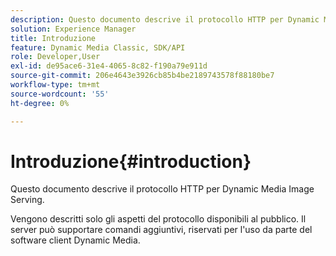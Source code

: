 ```yaml
---
description: Questo documento descrive il protocollo HTTP per Dynamic Media Image Serving.
solution: Experience Manager
title: Introduzione
feature: Dynamic Media Classic, SDK/API
role: Developer,User
exl-id: de95ace6-31e4-4065-8c82-f190a79e911d
source-git-commit: 206e4643e3926cb85b4be2189743578f88180be7
workflow-type: tm+mt
source-wordcount: '55'
ht-degree: 0%

---
```


# Introduzione{#introduction}

Questo documento descrive il protocollo HTTP per Dynamic Media Image Serving.

Vengono descritti solo gli aspetti del protocollo disponibili al pubblico. Il server può supportare comandi aggiuntivi, riservati per l&#39;uso da parte del software client Dynamic Media.
